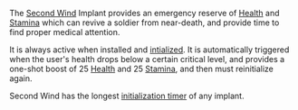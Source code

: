 The [Second Wind](Second_Wind.md) Implant provides an emergency reserve of
[Health](../terminology/Health.md) and [Stamina](../terminology/Stamina.md)
which can revive a soldier from near-death, and provide time to find proper
medical attention.

It is always active when installed and
[intialized](../items/Initialization_timer.md). It is automatically triggered
when the user's health drops below a certain critical level, and provides a
one-shot boost of 25 [Health](../terminology/Health.md) and 25
[Stamina](../terminology/Stamina.md), and then must reinitialize again.

Second Wind has the longest
[initialization timer](../items/Initialization_timer.md) of any implant.

